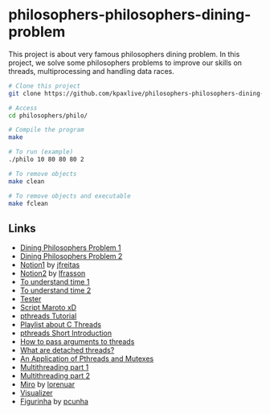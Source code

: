 # philosophers-philosophers-dining-problem
This project is about very famous philosophers dining problem. In this project, we solve some philosophers problems to improve our skills on  threads, multiprocessing and handling data races.


```bash
# Clone this project
git clone https://github.com/kpaxlive/philosophers-philosophers-dining-problem
```
```bash
# Access
cd philosophers/philo/
```
```bash
# Compile the program
make
```
```bash
# To run (example)
./philo 10 80 80 80 2
```
```bash
# To remove objects
make clean
```
```bash
# To remove objects and executable
make fclean
```

## Links ##
- [Dining Philosophers Problem 1](https://www.youtube.com/watch?v=NbwbQQB7xNQ)
- [Dining Philosophers Problem 2](https://www.youtube.com/watch?v=trdXKhWAGdg)
- [Notion1](https://www.notion.so/Philosophers-2b872948598e4f0cba91c66d8b5ba821) by [jfreitas](https://github.com/joycemacksuele)
- [Notion2](https://grizzly-muenster-737.notion.site/Philosophers-55c385e0a6224d629c86231821e3ce10) by [lfrasson](https://github.com/laisarena)
- [To understand time 1](https://github.com/laisarena)
- [To understand time 2](https://stackoverflow.com/questions/60932647/gettimeofday-why-use-both-seconds-and-microseconds)
- [Tester](https://github.com/GOAT095/philosophers-tester)
- [Script Maroto xD](https://github.com/GOAT095/philosophers-tester/blob/master/delay_o_meter.py)
- [pthreads Tutorial](https://randu.org/tutorials/threads/)
- [Playlist about C Threads](https://www.youtube.com/watch?v=d9s_d28yJq0&list=PLfqABt5AS4FmuQf70psXrsMLEDQXNkLq2)
- [pthreads Short Introduction](https://www.youtube.com/watch?v=d9s_d28yJq0)
- [How to pass arguments to threads](https://www.youtube.com/watch?v=HDohXvS6UIk)
- [What are detached threads?](https://www.youtube.com/watch?v=-i8Kzuwr4T4)
- [An Application of Pthreads and Mutexes](http://files.kipr.org/gcer/2009/proceedings/Myers_ApplicationPthreads.pdf)
- [Multithreading part 1](https://www.youtube.com/watch?v=GNw3RXr-VJk)
- [Multithreading part 2](https://www.youtube.com/watch?v=sDLQWivf1-I)
- [Miro](https://miro.com/app/board/o9J_l0AjIkc=/) by [lorenuar](https://github.com/lorenuars19)
- [Visualizer](https://nafuka11.github.io/philosophers-visualizer/)
- [Figurinha](https://excalidraw.com/#json=6229317793087488,Xvs-N9yiAj1uWS7JCOepZQ) by [pcunha](https://github.com/PCC19)
